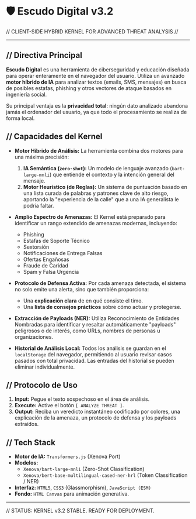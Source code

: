 # 🛡️ Escudo Digital v3.2

// CLIENT-SIDE HYBRID KERNEL FOR ADVANCED THREAT ANALYSIS //

---

## // Directiva Principal

**Escudo Digital** es una herramienta de ciberseguridad y educación diseñada para operar enteramente en el navegador del usuario. Utiliza un avanzado **motor híbrido de IA** para analizar textos (emails, SMS, mensajes) en busca de posibles estafas, phishing y otros vectores de ataque basados en ingeniería social.

Su principal ventaja es la **privacidad total**: ningún dato analizado abandona jamás el ordenador del usuario, ya que todo el procesamiento se realiza de forma local.

## // Capacidades del Kernel

* **Motor Híbrido de Análisis:** La herramienta combina dos motores para una máxima precisión:
    1.  **IA Semántica (`zero-shot`):** Un modelo de lenguaje avanzado (`bart-large-mnli`) que entiende el contexto y la intención general del mensaje.
    2.  **Motor Heurístico (de Reglas):** Un sistema de puntuación basado en una lista curada de palabras y patrones clave de alto riesgo, aportando la "experiencia de la calle" que a una IA generalista le podría faltar.

* **Amplio Espectro de Amenazas:** El Kernel está preparado para identificar un rango extendido de amenazas modernas, incluyendo:
    * Phishing
    * Estafas de Soporte Técnico
    * Sextorsión
    * Notificaciones de Entrega Falsas
    * Ofertas Engañosas
    * Fraude de Caridad
    * Spam y Falsa Urgencia

* **Protocolo de Defensa Activa:** Por cada amenaza detectada, el sistema no solo emite una alerta, sino que también proporciona:
    * Una **explicación clara** de en qué consiste el timo.
    * Una **lista de consejos prácticos** sobre cómo actuar y protegerse.

* **Extracción de Payloads (NER):** Utiliza Reconocimiento de Entidades Nombradas para identificar y resaltar automáticamente "payloads" peligrosos o de interés, como URLs, nombres de personas u organizaciones.

* **Historial de Análisis Local:** Todos los análisis se guardan en el `localStorage` del navegador, permitiendo al usuario revisar casos pasados con total privacidad. Las entradas del historial se pueden eliminar individualmente.

## // Protocolo de Uso

1.  **Input:** Pegue el texto sospechoso en el área de análisis.
2.  **Execute:** Active el botón `[ ANALYZE THREAT ]`.
3.  **Output:** Reciba un veredicto instantáneo codificado por colores, una explicación de la amenaza, un protocolo de defensa y los payloads extraídos.

## // Tech Stack

* **Motor de IA:** `Transformers.js` (Xenova Port)
* **Modelos:**
    * `Xenova/bart-large-mnli` (Zero-Shot Classification)
    * `Xenova/bert-base-multilingual-cased-ner-hrl` (Token Classification / NER)
* **Interfaz:** `HTML5`, `CSS3` (Glassmorphism), `JavaScript (ESM)`
* **Fondo:** `HTML Canvas` para animación generativa.

---
// STATUS: KERNEL v3.2 STABLE. READY FOR DEPLOYMENT.
